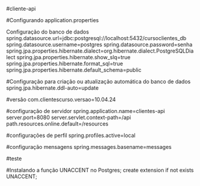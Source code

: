 ﻿#cliente-api

#Configurando application.properties

Configuração do banco de dados
spring.datasource.url=jdbc:postgresql://localhost:5432/cursoclientes_db
spring.datasource.username=postgres
spring.datasource.password=senha
spring.jpa.properties.hibernate.dialect=org.hibernate.dialect.PostgreSQLDialect
spring.jpa.properties.hibernate.show_slq=true
spring.jpa.properties.hibernate.format_sql=true
spring.jpa.properties.hibernate.default_schema=public

#Configuração para criação ou atualização automática do banco de dados
spring.jpa.hibernate.ddl-auto=update

#versão
com.clientescurso.versao=10.04.24

#configuração de servidor
spring.application.name=clientes-api
server.port=8080
server.servlet.context-path=/api
path.resources.online.default=/resources

#configurações de perfil
spring.profiles.active=local

#configuração mensagens
spring.messages.basename=messages

#teste

#Instalando a função UNACCENT no Postgres;
create extension if not exists UNACCENT;
